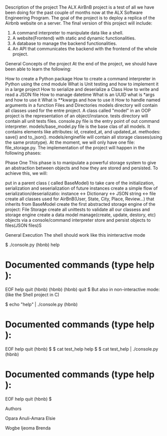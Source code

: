 Description of the project
The ALX AirBnB project is a test of all we have been doing for the past couple of months now at the ALX Software Engineering Program. The goal of the project is to deploy a replica of the Airbnb website on a server. The final version of this project will include:

  1. A command interpreter to manipulate data like a shell.
  2. A website(Frontend) with static and dynamic functionalities.
  3. A database to manage the backend functionalities.
  4. An API that communicates the backend with the frontend of the whole project.


General Concepts of the project
At the end of the project, we should have been able to learn the following:

How to create a Python package
How to create a command interpreter in Python using the cmd module
What is Unit testing and how to implement it in a large project
How to serialize and deserialize a Class
How to write and read a JSON file
How to manage datetime
What is an UUID
what is *args and how to use it
What is **kwargs and how to use it
How to handle named arguments in a function
Files and Directories
models directory will contain all classes used for the entre project. A class called "model" in an OOP project is the representation of an object/instance.
tests directory will contain all unit tests files.
console.py file is the entry point of out command interpreter.
models/base_model.py file is the base clas of all models. It contains elements like
attributes: id, created_at, and updated_at.
methodes: save() and to_json().
models/enginefile will contain all storage classes(using the same prototype). At the moment, we will only have one file: file_storage.py.
The implementation of the project will happen in the following phases:

Phase One
This phase is to manipulate a powerful storage system to give an abstraction between objects and how they are stored and persisted. To achieve this, we will:

put in a parent class ( called BaseModel) to take care of the initialization, serialization and seserialization of future instances
create a simple flow of serialization/deserializatio: instance <-> Dictionary <-> JSON string <-> file
create all classes used for AirBnB(User, State, City, Place, Review...) that inherits from BaseModel
create the first abstracted storage engine of the project: File Storage
create all unittests to validate all our classess and storage engine
create a data model
manage(create, update, destory, etc) objects via a console/command interpreter
store and persist objects to files(JSON files)S


General Execution
The shell should work like this ininteractive mode


$ ./console.py
(hbnb) help

Documented commands (type help <topic>):
========================================
EOF  help  quit
(hbnb) 
(hbnb) 
(hbnb) quit
$
But also in non-interactive mode: (like the Shell project in C)

$ echo "help" | ./console.py
(hbnb)

Documented commands (type help <topic>):
========================================
EOF  help  quit
(hbnb) 
$
$ cat test_help
help
$
$ cat test_help | ./console.py
(hbnb)

Documented commands (type help <topic>):
========================================
EOF  help  quit
(hbnb)
$




Authors

Opara Anuli-Amara Elsie

Wogbe Ijeoma Brenda
